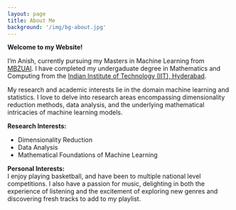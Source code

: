 ```yaml
---
layout: page
title: About Me
background: '/img/bg-about.jpg'
---
```

**Welcome to my Website!**

I’m Anish, currently pursuing my Masters in Machine Learning from <a href="https://mbzuai.ac.ae" target = "_blank"> MBZUAI</a>. I have completed my undergaduate degree in Mathematics and Computing from the <a href="https://www.iith.ac.in" target = "_blank">Indian Institute of Technology (IIT), Hyderabad</a>.

My research and academic interests lie in the domain machine learning and statistics. I love to delve into research areas encompassing dimensionality reduction methods, data analysis, and the underlying mathematical intricacies of machine learning models.

**Research Interests:**
* Dimensionality Reduction
* Data Analysis
* Mathematical Foundations of Machine Learning

**Personal Interests:**  
I enjoy playing basketball, and have been to multiple national level competitions.
I also have a passion for music, delighting in both the experience of listening and the excitement of exploring new genres and discovering fresh tracks to add to my playlist.